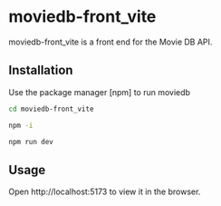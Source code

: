 # moviedb-front_vite

moviedb-front_vite is a front end for the Movie DB API. 

## Installation

Use the package manager [npm] to run moviedb

```bash
cd moviedb-front_vite
```

```bash
npm -i
```

```bash
npm run dev
```

## Usage

Open http://localhost:5173 to view it in the browser.
